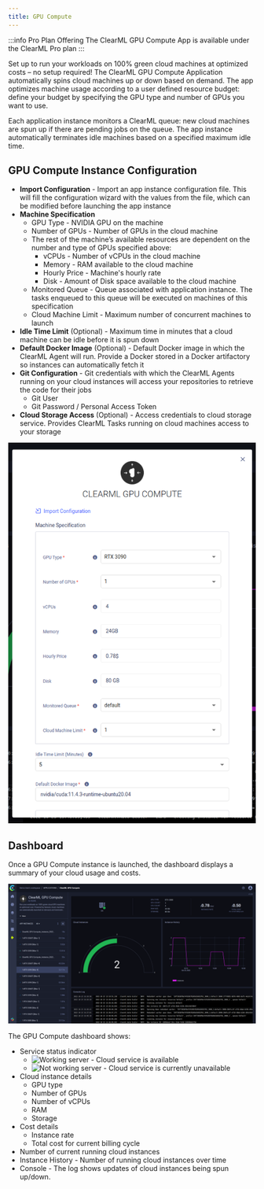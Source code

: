 ```yaml
---
title: GPU Compute
---
```


:::info Pro Plan Offering
The ClearML GPU Compute App is available under the ClearML Pro plan
::: 

Set up to run your workloads on 100% green cloud machines at optimized costs – no setup required! The ClearML GPU Compute 
Application automatically spins cloud machines up or down based on demand. The app optimizes machine usage according to 
a user defined resource budget: define your budget by specifying the GPU type and number of GPUs you want to use.

Each application instance monitors a ClearML queue: new cloud machines are spun up if there are pending jobs on the 
queue. The app instance automatically terminates idle machines based on a specified maximum idle time.

## GPU Compute Instance Configuration
* **Import Configuration** - Import an app instance configuration file. This will fill the configuration wizard with the 
  values from the file, which can be modified before launching the app instance
* **Machine Specification** 
    * GPU Type - NVIDIA GPU on the machine
    * Number of GPUs - Number of GPUs in the cloud machine
    * The rest of the machine’s available resources are dependent on the number and type of GPUs specified above:  
      * vCPUs - Number of vCPUs in the cloud machine
      * Memory - RAM available to the cloud machine
      * Hourly Price - Machine's hourly rate   
      * Disk - Amount of Disk space available to the cloud machine
    * Monitored Queue - Queue associated with application instance. The tasks enqueued to this queue will be executed on 
      machines of this specification
    * Cloud Machine Limit - Maximum number of concurrent machines to launch
* **Idle Time Limit** (Optional) - Maximum time in minutes that a cloud machine can be idle before it is spun down
* **Default Docker Image** (Optional) - Default Docker image in which the ClearML Agent will run. Provide a Docker stored 
  in a Docker artifactory so instances can automatically fetch it
* **Git Configuration** - Git credentials with which the ClearML Agents running on your cloud instances will access your repositories to retrieve the code for their jobs
    * Git User
    * Git Password / Personal Access Token
* **Cloud Storage Access** (Optional) - Access credentials to cloud storage service. Provides ClearML Tasks running on cloud 
  machines access to your storage

![GPU Compute wizard](../../img/apps_gpu_compute_wizard.png)

## Dashboard

Once a GPU Compute instance is launched, the dashboard displays a summary of your cloud usage and costs.

![GPU Compute dashboard](../../img/apps_gpu_compute_dashboard.png)

The GPU Compute dashboard shows:
* Service status indicator
  * <img src="/docs/latest/icons/ico-server-ok.svg" alt="Working server" className="icon size-md space-sm" /> - Cloud service is available
  * <img src="/docs/latest/icons/ico-server-alert.svg" alt="Not working server" className="icon size-md space-sm" /> - Cloud service is currently unavailable
* Cloud instance details 
  * GPU type
  * Number of GPUs
  * Number of vCPUs
  * RAM 
  * Storage
* Cost details 
  * Instance rate 
  * Total cost for current billing cycle
* Number of current running cloud instances 
* Instance History - Number of running cloud instances over time  
* Console - The log shows updates of cloud instances being spun up/down. 
